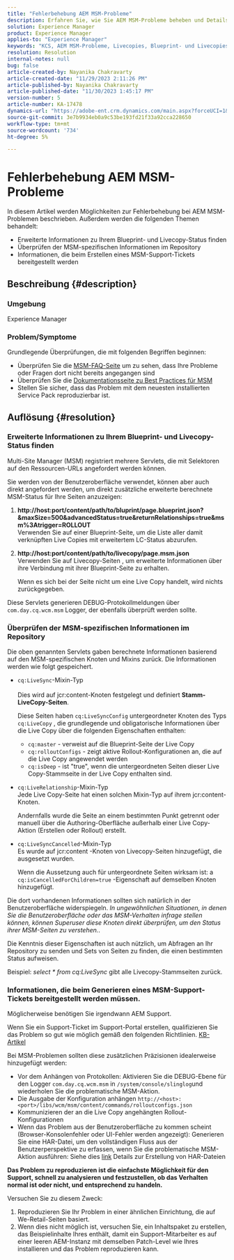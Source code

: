 ```yaml
---
title: "Fehlerbehebung AEM MSM-Probleme"
description: Erfahren Sie, wie Sie AEM MSM-Probleme beheben und Details bereitstellen können, wenn Sie ein MSM-Support-Ticket erstellen.
solution: Experience Manager
product: Experience Manager
applies-to: "Experience Manager"
keywords: "KCS, AEM MSM-Probleme, Livecopies, Blueprint- und Livecopies-Status, AEM"
resolution: Resolution
internal-notes: null
bug: false
article-created-by: Nayanika Chakravarty
article-created-date: "11/29/2023 2:11:26 PM"
article-published-by: Nayanika Chakravarty
article-published-date: "11/30/2023 1:45:17 PM"
version-number: 5
article-number: KA-17478
dynamics-url: "https://adobe-ent.crm.dynamics.com/main.aspx?forceUCI=1&pagetype=entityrecord&etn=knowledgearticle&id=6218b528-c18e-ee11-8179-6045bd006b4b"
source-git-commit: 3e7b9934eb0a9c53be193fd21f33a92cca228650
workflow-type: tm+mt
source-wordcount: '734'
ht-degree: 5%

---
```


# Fehlerbehebung AEM MSM-Probleme


In diesem Artikel werden Möglichkeiten zur Fehlerbehebung bei AEM MSM-Problemen beschrieben. Außerdem werden die folgenden Themen behandelt:

- Erweiterte Informationen zu Ihrem Blueprint- und Livecopy-Status finden
- Überprüfen der MSM-spezifischen Informationen im Repository
- Informationen, die beim Erstellen eines MSM-Support-Tickets bereitgestellt werden


## Beschreibung {#description}


### Umgebung

Experience Manager

### Problem/Symptome

Grundlegende Überprüfungen, die mit folgenden Begriffen beginnen:

- Überprüfen Sie die [MSM-FAQ-Seite](https://experienceleague.adobe.com/docs/experience-manager-65/administering/introduction/troubleshoot-msm.html?lang=en#faq) um zu sehen, dass Ihre Probleme oder Fragen dort nicht bereits angegangen sind
- Überprüfen Sie die [Dokumentationsseite zu Best Practices für MSM](https://experienceleague.adobe.com/docs/experience-manager-65/administering/introduction/msm-best-practices.html?lang=en)
- Stellen Sie sicher, dass das Problem mit dem neuesten installierten Service Pack reproduzierbar ist.



## Auflösung {#resolution}


### Erweiterte Informationen zu Ihrem Blueprint- und Livecopy-Status finden

Multi-Site Manager (MSM) registriert mehrere Servlets, die mit Selektoren auf den Ressourcen-URLs angefordert werden können.

Sie werden von der Benutzeroberfläche verwendet, können aber auch direkt angefordert werden, um direkt zusätzliche erweiterte berechnete MSM-Status für Ihre Seiten anzuzeigen:

1. <b>http://host:port/content/path/to/bluprint/page.blueprint.json?&amp;maxSize=500&amp;advancedStatus=true&amp;returnRelationships=true&amp;msm%3Atrigger=ROLLOUT</b>\
   Verwenden Sie auf einer Blueprint-Seite, um die Liste aller damit verknüpften Live Copies mit erweitertem LC-Status abzurufen.
2. <b>http://host:port/content/path/to/livecopy/page.msm.json</b>\
   Verwenden Sie auf Livecopy-Seiten , um erweiterte Informationen über ihre Verbindung mit ihrer Blueprint-Seite zu erhalten.

   Wenn es sich bei der Seite nicht um eine Live Copy handelt, wird nichts zurückgegeben.


Diese Servlets generieren DEBUG-Protokollmeldungen über `com.day.cq.wcm.msm` Logger, der ebenfalls überprüft werden sollte.

### Überprüfen der MSM-spezifischen Informationen im Repository

Die oben genannten Servlets gaben berechnete Informationen basierend auf den MSM-spezifischen Knoten und Mixins zurück.
Die Informationen werden wie folgt gespeichert.

- `cq:LiveSync`-Mixin-Typ<br>\
  Dies wird auf jcr:content-Knoten festgelegt und definiert <b>Stamm-LiveCopy-Seiten</b>.

  Diese Seiten haben `cq:LiveSyncConfig` untergeordneter Knoten des Typs `cq:LiveCopy` , die grundlegende und obligatorische Informationen über die Live Copy über die folgenden Eigenschaften enthalten:

   - `cq:master` - verweist auf die Blueprint-Seite der Live Copy
   - `cq:rolloutConfigs` - zeigt aktive Rollout-Konfigurationen an, die auf die Live Copy angewendet werden
   - `cq:isDeep` - ist &quot;true&quot;, wenn die untergeordneten Seiten dieser Live Copy-Stammseite in der Live Copy enthalten sind.
- `cq:LiveRelationship`-Mixin-Typ\
  Jede Live Copy-Seite hat einen solchen Mixin-Typ auf ihrem jcr:content-Knoten.

  Andernfalls wurde die Seite an einem bestimmten Punkt getrennt oder manuell über die Authoring-Oberfläche außerhalb einer Live Copy-Aktion (Erstellen oder Rollout) erstellt.
- `cq:LiveSyncCancelled`-Mixin-Typ\
  Es wurde auf jcr:content -Knoten von Livecopy-Seiten hinzugefügt, die ausgesetzt wurden.

  Wenn die Aussetzung auch für untergeordnete Seiten wirksam ist: a `cq:isCancelledForChildren=true` -Eigenschaft auf demselben Knoten hinzugefügt.


Die dort vorhandenen Informationen sollten sich natürlich in der Benutzeroberfläche widerspiegeln. *In ungewöhnlichen Situationen, in denen Sie die Benutzeroberfläche oder das MSM-Verhalten infrage stellen können, können Superuser diese Knoten direkt überprüfen, um den Status ihrer MSM-Seiten zu verstehen.*.

Die Kenntnis dieser Eigenschaften ist auch nützlich, um Abfragen an Ihr Repository zu senden und Sets von Seiten zu finden, die einen bestimmten Status aufweisen.

Beispiel: *select \* from cq:LiveSync* gibt alle Livecopy-Stammseiten zurück.

### Informationen, die beim Generieren eines MSM-Support-Tickets bereitgestellt werden müssen.

Möglicherweise benötigen Sie irgendwann AEM Support.

Wenn Sie ein Support-Ticket im Support-Portal erstellen, qualifizieren Sie das Problem so gut wie möglich gemäß den folgenden Richtlinien. [KB-Artikel](https://experienceleague.adobe.com/docs/experience-cloud-kcs/kbarticles/KA-17494.html?lang=de)

Bei MSM-Problemen sollten diese zusätzlichen Präzisionen idealerweise hinzugefügt werden:

- Vor dem Anhängen von Protokollen: Aktivieren Sie die DEBUG-Ebene für den Logger `com.day.cq.wcm.msm` in `/system/console/slinglog`und wiederholen Sie die problematische MSM-Aktion.
- Die Ausgabe der Konfiguration anhängen `http://<host>:<port>/libs/wcm/msm/content/commands/rolloutconfigs.json`
- Kommunizieren der an die Live Copy angehängten Rollout-Konfigurationen
- Wenn das Problem aus der Benutzeroberfläche zu kommen scheint (Browser-Konsolenfehler oder UI-Fehler werden angezeigt): Generieren Sie eine HAR-Datei, um den vollständigen Fluss aus der Benutzerperspektive zu erfassen, wenn Sie die problematische MSM-Aktion ausführen: Siehe dies [link](https://help.tenderapp.com/kb/troubleshooting-your-tender-site/generating-an-har-file) Details zur Erstellung von HAR-Dateien


<b>Das Problem zu reproduzieren ist die einfachste Möglichkeit für den Support, schnell zu analysieren und festzustellen, ob das Verhalten normal ist oder nicht, und entsprechend zu handeln.</b>

Versuchen Sie zu diesem Zweck:

1. Reproduzieren Sie Ihr Problem in einer ähnlichen Einrichtung, die auf We-Retail-Seiten basiert.
2. Wenn dies nicht möglich ist, versuchen Sie, ein Inhaltspaket zu erstellen, das Beispielinhalte Ihres enthält, damit ein Support-Mitarbeiter es auf einer leeren AEM-Instanz mit demselben Patch-Level wie Ihres installieren und das Problem reproduzieren kann.

